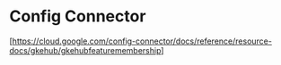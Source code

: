 # Config Connector

[https://cloud.google.com/config-connector/docs/reference/resource-docs/gkehub/gkehubfeaturemembership]
